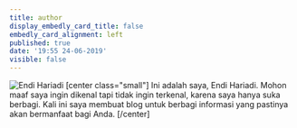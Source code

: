 ```yaml
---
title: author
display_embedly_card_title: false
embedly_card_alignment: left
published: true
date: '19:55 24-06-2019'
visible: false
---
```


![Endi Hariadi](https://i.imgur.com/3qkyMfT.jpg)
[center class="small"]
Ini adalah saya, Endi Hariadi. Mohon maaf saya ingin dikenal tapi tidak ingin terkenal, karena saya hanya suka berbagi. Kali ini saya membuat blog untuk berbagi informasi yang pastinya akan bermanfaat bagi Anda.
[/center]